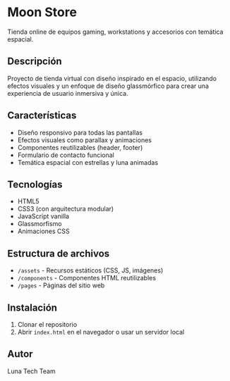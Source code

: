 # Moon Store

Tienda online de equipos gaming, workstations y accesorios con temática espacial.

## Descripción

Proyecto de tienda virtual con diseño inspirado en el espacio, utilizando efectos visuales y un enfoque de diseño glassmórfico para crear una experiencia de usuario inmersiva y única.

## Características

- Diseño responsivo para todas las pantallas
- Efectos visuales como parallax y animaciones
- Componentes reutilizables (header, footer)
- Formulario de contacto funcional
- Temática espacial con estrellas y luna animadas

## Tecnologías

- HTML5
- CSS3 (con arquitectura modular)
- JavaScript vanilla
- Glassmorfismo
- Animaciones CSS

## Estructura de archivos

- `/assets` - Recursos estáticos (CSS, JS, imágenes)
- `/components` - Componentes HTML reutilizables
- `/pages` - Páginas del sitio web

## Instalación

1. Clonar el repositorio
2. Abrir `index.html` en el navegador o usar un servidor local

## Autor

Luna Tech Team